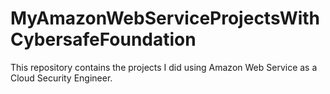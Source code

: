 # MyAmazonWebServiceProjectsWithCybersafeFoundation
This repository contains the projects I did using Amazon Web Service as a Cloud Security Engineer.
